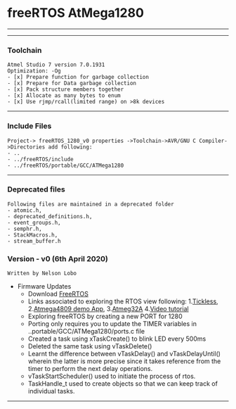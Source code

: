 # freeRTOS AtMega1280
---------------------------------------------------------------------  

___
### Toolchain  
    Atmel Studio 7 version 7.0.1931
    Optimization: -Og
	- [x] Prepare function for garbage collection
	- [x] Prepare for Data garbage collection
	- [x] Pack structure members together 
	- [x] Allocate as many bytes to enum
	- [x] Use rjmp/rcall(limited range) on >8k devices

___
### Include Files
	Project-> freeRTOS_1280_v0 properties ->Toolchain->AVR/GNU C Compiler->Directories add following:
	- ..
	- ../freeRTOS/include
	- ../freeRTOS/portable/GCC/ATMega1280
	
___
### Deprecated files
	Following files are maintained in a deprecated folder
	- atomic.h, 
	- deprecated_definitions.h, 
	- event_groups.h, 
	- semphr.h, 
	- StackMacros.h, 
	- stream_buffer.h

### Version - v0 (6th April 2020)
    Written by Nelson Lobo

- Firmware Updates
	- Download [FreeRTOS](https://www.freertos.org/a00104.html)
	- Links associated to exploring the RTOS view following:
	1.[Tickless](http://amichalec.net/2014/01/23/freertos-deep-sleep-atmega128/),
    2.[Atmega4809 demo App](https://github.com/MicrochipTech/freertos-trace_demo_application),
    3.[Atmeg32A](https://www.freertos.org/a00098.html#SourceCodeOrg)
    4.[Video tutorial](https://sites.google.com/view/snomanningenior/home/freertos-tutorial)
	- Exploring freeRTOS by creating a new PORT for 1280
	- Porting only requires you to update the TIMER variables in ..portable/GCC/ATMega1280/ports.c file
	- Created a task using xTaskCreate() to blink  LED every 500ms
	- Deleted the same task using vTaskDelete() 
	- Learnt the difference between vTaskDelay() and vTaskDelayUntil() wherein the latter is more precise since it takes reference from the timer to perform the next delay operations.
	- vTaskStartScheduler() used to initiate the process of rtos.
	- TaskHandle_t used to create objects so that we can keep track of individual tasks.
___